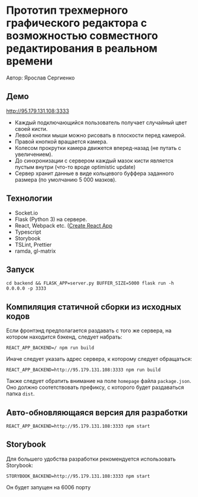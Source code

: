 # Прототип трехмерного графического редактора с возможностью совместного редактирования в реальном времени

Автор: Ярослав Сергиенко

## Демо

http://95.179.131.108:3333

* Каждый подключающийся пользователь получает случайный цвет своей кисти. 
* Левой кнопки мыши можно рисовать в плоскости перед камерой.
* Правой кнопкой вращается камера.
* Колесом прокрутки камера движется вперед-назад (не путать с увеличением).
* До синхронизации с сервером каждый мазок кисти является пустым внутри (что-то вроде optimistic update)
* Сервер хранит данные в виде кольцевого буффера заданного размера (по умолчанию 5 000 мазков).

## Технологии

* Socket.io
* Flask (Python 3) на сервере.
* React, Webpack etc. ([Create React App](https://github.com/facebook/create-react-app)
* Typescript
* Storybook
* TSLint, Prettier
* ramda, gl-matrix

## Запуск

```
cd backend && FLASK_APP=server.py BUFFER_SIZE=5000 flask run -h 0.0.0.0 -p 3333
```

## Компиляция статичной сборки из исходных кодов

Если фронтэнд предполагается раздавать с того же сервера, на котором находится бэкенд, следует набрать:

```
REACT_APP_BACKEND=/ npm run build
```

Иначе следует указать адрес сервера, к которому следует обращаться:
```
REACT_APP_BACKEND=http://95.179.131.108:3333 npm run build
```

Также следует обратить внимание на поле `homepage` файла `package.json`. Оно должно соотетствовать префиксу, с которого будет раздаваться папка `dist`.

## Авто-обновляющаяся версия для разработки

```
REACT_APP_BACKEND=http://95.179.131.108:3333 npm start
```

## Storybook

Для большего удобства разработки рекомендуется использовать Storybook:

```
STORYBOOK_BACKEND=http://95.179.131.108:3333 npm start
```

Он будет запущен на 6006 порту
